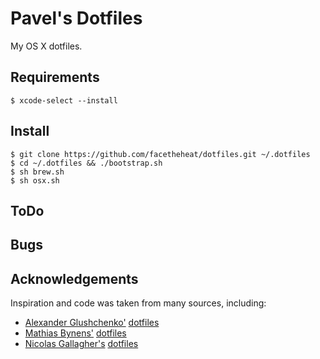 # Pavel's Dotfiles
My OS X dotfiles.

## Requirements
```
$ xcode-select --install
```

## Install
```
$ git clone https://github.com/facetheheat/dotfiles.git ~/.dotfiles
$ cd ~/.dotfiles && ./bootstrap.sh
$ sh brew.sh
$ sh osx.sh
```

## ToDo

## Bugs

## Acknowledgements
Inspiration and code was taken from many sources, including:
* [Alexander Glushchenko'](https://github.com/glushchenko)
  [dotfiles](https://github.com/glushchenko/dotfiles)
* [Mathias Bynens'](https://github.com/mathiasbynens)
  [dotfiles](https://github.com/mathiasbynens/dotfiles)
* [Nicolas Gallagher's](https://github.com/necolas)
  [dotfiles](https://github.com/necolas/dotfiles)